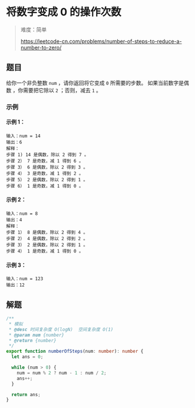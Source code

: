# 将数字变成 0 的操作次数

> 难度：简单
>
> https://leetcode-cn.com/problems/number-of-steps-to-reduce-a-number-to-zero/

## 题目

给你一个非负整数 `num` ，请你返回将它变成 `0` 所需要的步数。 如果当前数字是偶数
，你需要把它除以 `2` ；否则，减去 `1` 。

### 示例

#### 示例 1：

```
输入：num = 14
输出：6
解释：
步骤 1) 14 是偶数，除以 2 得到 7 。
步骤 2） 7 是奇数，减 1 得到 6 。
步骤 3） 6 是偶数，除以 2 得到 3 。
步骤 4） 3 是奇数，减 1 得到 2 。
步骤 5） 2 是偶数，除以 2 得到 1 。
步骤 6） 1 是奇数，减 1 得到 0 。
```

#### 示例 2：

```
输入：num = 8
输出：4
解释：
步骤 1） 8 是偶数，除以 2 得到 4 。
步骤 2） 4 是偶数，除以 2 得到 2 。
步骤 3） 2 是偶数，除以 2 得到 1 。
步骤 4） 1 是奇数，减 1 得到 0 。
```

#### 示例 3：

```
输入：num = 123
输出：12
```

## 解题

```typescript
/**
 * 模拟
 * @desc 时间复杂度 O(logN)  空间复杂度 O(1)
 * @param num {number}
 * @return {number}
 */
export function numberOfSteps(num: number): number {
  let ans = 0;

  while (num > 0) {
    num = num % 2 ? num - 1 : num / 2;
    ans++;
  }

  return ans;
}
```
